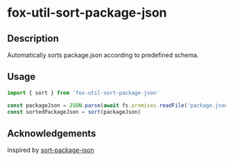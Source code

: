 # fox-util-sort-package-json

## Description

Automatically sorts package.json according to predefined schema.

## Usage

```js
import { sort } from 'fox-util-sort-package-json'

const packageJson = JSON.parse(await fs.promises.readFile('package.json'))
const sortedPackageJson = sort(packageJson)
```

## Acknowledgements

Inspired by [sort-package-json](https://github.com/keithamus/sort-package-json)
